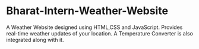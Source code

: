 # Bharat-Intern-Weather-Website
A Weather Website designed using HTML,CSS and JavaScript. 
Provides real-time weather updates of your location. A Temperature Converter is also integrated along with it.
